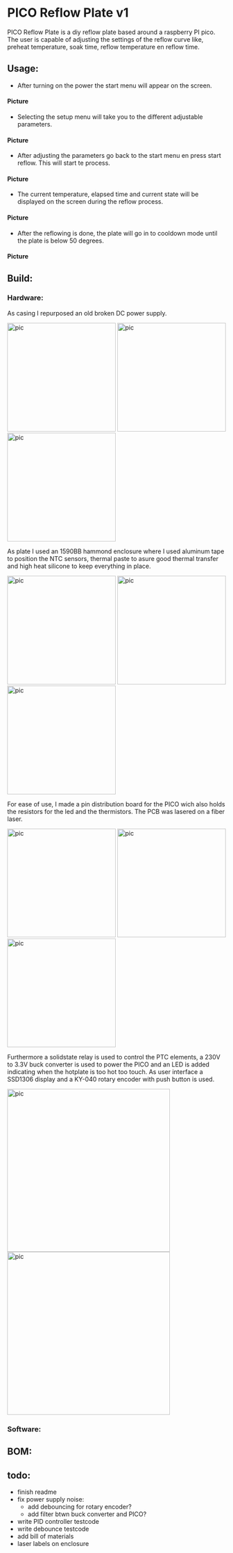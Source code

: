 # PICO Reflow Plate v1
PICO Reflow Plate is a diy reflow plate based around a raspberry PI pico. The user is capable of adjusting the settings of the reflow curve like, preheat temperature, soak time, reflow temperature en reflow time.
## Usage:
- After  turning on the power the start menu will appear on the screen. 
#### Picture
- Selecting the setup menu will take you to the different adjustable parameters.
#### Picture
- After adjusting the parameters go back to the start menu en press start reflow. This will start te process.
#### Picture
- The current temperature, elapsed time and current state will be displayed on the screen during the reflow process.
#### Picture
- After the reflowing is done, the plate will go in to cooldown mode until the plate is below 50 degrees.
#### Picture

## Build:
### Hardware:
As casing I repurposed an old broken DC power supply.

<img src="docs/startcase.jpg" alt="pic" width="250"/> <img src="docs/startcase2.jpg" alt="pic" width="250"/> <img src="docs/casepaint.jpg" alt="pic" width="250"/>

As plate I used an 1590BB hammond enclosure where I used aluminum tape to position the NTC sensors, thermal paste to asure good thermal transfer and high heat silicone to keep everything in place.

<img src="docs/NTCpositioning.jpg" alt="pic" width="250"/> <img src="docs/insertheating.jpg" alt="pic" width="250"/> <img src="docs/PTCelements.jpg" alt="pic" width="250"/>

For ease of use, I made a pin distribution board for the PICO wich also holds the resistors for the led and the thermistors. The PCB was lasered on a fiber laser.

<img src="docs/distpcb.jpg" alt="pic" width="250"/> <img src="docs/finishedDistpcb.jpg" alt="pic" width="250"/> <img src="docs/pcbdesign.jpg" alt="pic" width="250"/>

Furthermore a solidstate relay is used to control the PTC elements, a 230V to 3.3V buck converter is used to power the PICO and an LED is added indicating when the hotplate is too hot too touch.
As user interface a SSD1306 display and a KY-040 rotary encoder with push button is used.

<img src="docs/gutshot.jpg" alt="pic" width="375"/> <img src="docs/build.jpg" alt="pic" width="375"/>

### Software:
## BOM:
## todo:
* finish readme
* fix power supply noise: 
  - add debouncing for rotary encoder? 
  - add filter btwn buck converter and PICO?
* write PID controller testcode
* write debounce testcode
* add bill of materials
* laser labels on enclosure

